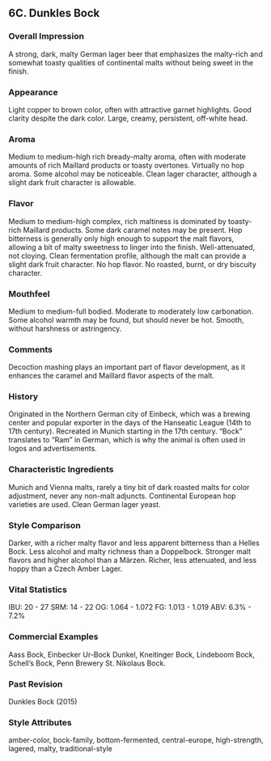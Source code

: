 ## 6C. Dunkles Bock

### Overall Impression

A strong, dark, malty German lager beer that emphasizes the malty-rich and somewhat toasty qualities of continental malts without being sweet in the finish.

### Appearance

Light copper to brown color, often with attractive garnet highlights. Good clarity despite the dark color. Large, creamy, persistent, off-white head.

### Aroma

Medium to medium-high rich bready-malty aroma, often with moderate amounts of rich Maillard products or toasty overtones. Virtually no hop aroma. Some alcohol may be noticeable. Clean lager character, although a slight dark fruit character is allowable.

### Flavor

Medium to medium-high complex, rich maltiness is dominated by toasty-rich Maillard products. Some dark caramel notes may be present. Hop bitterness is generally only high enough to support the malt flavors, allowing a bit of malty sweetness to linger into the finish. Well-attenuated, not cloying. Clean fermentation profile, although the malt can provide a slight dark fruit character. No hop flavor. No roasted, burnt, or dry biscuity character.

### Mouthfeel

Medium to medium-full bodied. Moderate to moderately low carbonation. Some alcohol warmth may be found, but should never be hot. Smooth, without harshness or astringency.

### Comments

Decoction mashing plays an important part of flavor development, as it enhances the caramel and Maillard flavor aspects of the malt.

### History

Originated in the Northern German city of Einbeck, which was a brewing center and popular exporter in the days of the Hanseatic League (14th to 17th century). Recreated in Munich starting in the 17th century. “Bock” translates to “Ram” in German, which is why the animal is often used in logos and advertisements.

### Characteristic Ingredients

Munich and Vienna malts, rarely a tiny bit of dark roasted malts for color adjustment, never any non-malt adjuncts. Continental European hop varieties are used. Clean German lager yeast.

### Style Comparison

Darker, with a richer malty flavor and less apparent bitterness than a Helles Bock. Less alcohol and malty richness than a Doppelbock. Stronger malt flavors and higher alcohol than a Märzen. Richer, less attenuated, and less hoppy than a Czech Amber Lager.

### Vital Statistics

IBU: 20 - 27
SRM: 14 - 22
OG: 1.064 - 1.072
FG: 1.013 - 1.019
ABV: 6.3% - 7.2%

### Commercial Examples

Aass Bock, Einbecker Ur-Bock Dunkel, Kneitinger Bock, Lindeboom Bock, Schell’s Bock, Penn Brewery St. Nikolaus Bock.

### Past Revision

Dunkles Bock (2015)

### Style Attributes

amber-color, bock-family, bottom-fermented, central-europe, high-strength, lagered, malty, traditional-style